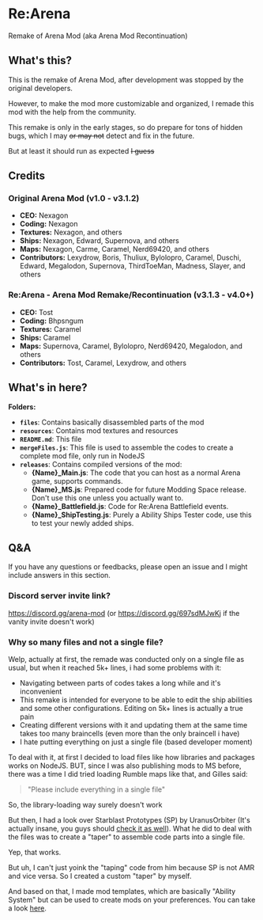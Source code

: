 # Re:Arena
Remake of Arena Mod (aka Arena Mod Recontinuation)

## What's this?
This is the remake of Arena Mod, after development was stopped by the original developers.

However, to make the mod more customizable and organized, I remade this mod with the help from the community.

This remake is only in the early stages, so do prepare for tons of hidden bugs, which I may ~~or may not~~ detect and fix in the future.

But at least it should run as expected ~~I guess~~

## Credits

### Original Arena Mod (v1.0 - v3.1.2)
* **CEO:** Nexagon
* **Coding:** Nexagon
* **Textures:** Nexagon, and others
* **Ships:** Nexagon, Edward, Supernova, and others
* **Maps:** Nexagon, Carme, Caramel, Nerd69420, and others
* **Contributors:** Lexydrow, Boris, Thuliux, Bylolopro, Caramel, Duschi, Edward, Megalodon, Supernova, ThirdToeMan, Madness, Slayer, and others

### Re:Arena - Arena Mod Remake/Recontinuation (v3.1.3 - v4.0+)
* **CEO:** Tost
* **Coding:** Bhpsngum
* **Textures:** Caramel
* **Ships:** Caramel
* **Maps:** Supernova, Caramel, Bylolopro, Nerd69420, Megalodon, and others
* **Contributors:** Tost, Caramel, Lexydrow, and others

## What's in here?
**Folders:**
* **`files`**: Contains basically disassembled parts of the mod
* **`resources`**: Contains mod textures and resources
* **`README.md`**: This file
* **`mergeFiles.js`**: This file is used to assemble the codes to create a complete mod file, only run in NodeJS
* **`releases`**: Contains compiled versions of the mod:
    * **{Name}_Main.js**: The code that you can host as a normal Arena game, supports commands.
    * **{Name}_MS.js**: Prepared code for future Modding Space release. Don't use this one unless you actually want to.
    * **{Name}_Battlefield.js**: Code for Re:Arena Battlefield events.
    * **{Name}_ShipTesting.js**: Purely a Ability Ships Tester code, use this to test your newly added ships.

## Q&A
If you have any questions or feedbacks, please open an issue and I might include answers in this section.

### Discord server invite link?
https://discord.gg/arena-mod (or https://discord.gg/697sdMJwKj if the vanity invite doesn't work)

### Why so many files and not a single file?
Welp, actually at first, the remade was conducted only on a single file as usual, but when it reached 5k+ lines, i had some problems with it:
* Navigating between parts of codes takes a long while and it's inconvenient
* This remake is intended for everyone to be able to edit the ship abilities and some other configurations. Editing on 5k+ lines is actually a true pain
* Creating different versions with it and updating them at the same time takes too many braincells (even more than the only braincell i have)
* I hate putting everything on just a single file (based developer moment)

To deal with it, at first I decided to load files like how libraries and packages works on NodeJS. BUT, since I was also publishing mods to MS before, there was a time I did tried loading Rumble maps like that, and Gilles said:

> "Please include everything in a single file"

So, the library-loading way surely doesn't work

But then, I had a look over Starblast Prototypes (SP) by UranusOrbiter (It's actually insane, you guys should [check it as well](https://github.com/Bhpsngum/Uranus-Starblast-Prototypes)). What he did to deal with the files was to create a "taper" to assemble code parts into a single file.

Yep, that works.

But uh, I can't just yoink the "taping" code from him because SP is not AMR and vice versa. So I created a custom "taper" by myself.

And based on that, I made mod templates, which are basically "Ability System" but can be used to create mods on your preferences. You can take a look [here](/files/templates/).